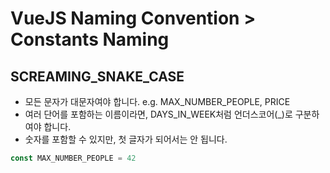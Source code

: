# VueJS Naming Convention > Constants Naming

## SCREAMING_SNAKE_CASE
- 모든 문자가 대문자여야 합니다. e.g. MAX_NUMBER_PEOPLE, PRICE
- 여러 단어를 포함하는 이름이라면, DAYS_IN_WEEK처럼 언더스코어(_)로 구분하여야 합니다.
- 숫자를 포함할 수 있지만, 첫 글자가 되어서는 안 됩니다.

```js
const MAX_NUMBER_PEOPLE = 42
```
